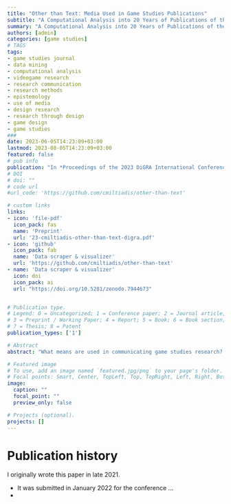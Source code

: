 ```yaml
---
title: "Other than Text: Media Used in Game Studies Publications"
subtitle: "A Computational Analysis into 20 Years of Publications of the Game Studies Journal, and an Appeal for Research Through Design"
summary: "A Computational Analysis into 20 Years of Publications of the Game Studies Journal, and an Appeal for Research Through Design; paper contribution, DiGRA 2023."
authors: [admin]
categories: [game studies]
# TAGS
tags:
- game studies journal
- data mining
- computational analysis
- videogame research
- research communication
- research methods
- epistemology
- use of media
- design research
- research through design
- game design
- game studies
###
date: 2023-06-05T14:23:09+03:00
lastmod: 2023-08-05T14:23:09+03:00
featured: false
# pub info 
publication: "In *Proceedings of the 2023 DiGRA International Conference: Limits and Margins of Games*, Sevilla"
# DOI 
# doi: ""
# code url 
#url_code: 'https://github.com/cmiltiadis/other-than-text'

# custom links
links:
- icon: 'file-pdf'
  icon_pack: fas
  name: 'Preprint'
  url: '23-cmiltiadis-other-than-text-digra.pdf'
- icon: 'github'
  icon_pack: fab
  name: 'Data scraper & visualizer'
  url: 'https://github.com/cmiltiadis/other-than-text'
- name: 'Data scraper & visualizer'
  icon: doi
  icon_pack: ai
  url: "https://doi.org/10.5281/zenodo.7944673"


# Publication type.
# Legend: 0 = Uncategorized; 1 = Conference paper; 2 = Journal article;
# 3 = Preprint / Working Paper; 4 = Report; 5 = Book; 6 = Book section;
# 7 = Thesis; 8 = Patent
publication_types: ['1']

# Abstract
abstract: "What means are used in communicating game studies research? The article presents an analysis of findings produced through computational web scraping all published material in the 20-year lifetime of the Game Studies Journal, looking for a range of media facilitated by its permissive HTML format and published alongside text. The inquiry intends to provide reflexive data into the 20-year history of the field’s oldest journal and the implicit research tradition cultivated so far. Extending the discussion, it presents the problematic relationship of game studies and design, making a case for the formal inclusion of design-based research methods to the interdiscipline, which while latent in its current ecology are nevertheless foreseeable to manifest in the third decade of the game studies project. Lastly, it advocates for *research through design:* the production of videogame artifacts as research vehicles for generating new knowledge, advancing discourse, and uniting the research landscape altogether."

# Featured image
# To use, add an image named `featured.jpg/png` to your page's folder.
# Focal points: Smart, Center, TopLeft, Top, TopRight, Left, Right, BottomLeft, Bottom, BottomRight.
image:
  caption: ""
  focal_point: ""
  preview_only: false

# Projects (optional).
projects: []
---
```



# Publication history 

I originally wrote this paper in late 2021. 

- It was submitted in January 2022 for the conference ... 
- 
